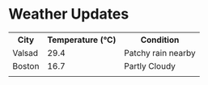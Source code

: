 # Weather Updates

<!-- WEATHER-UPDATE-START -->
<table><tr><th>City</th><th>Temperature (°C)</th><th>Condition</th></tr><tr><td>Valsad</td><td>29.4</td><td>Patchy rain nearby</td></tr><tr><td>Boston</td><td>16.7</td><td>Partly Cloudy</td></tr><tr><td></td><td></td><td></td></tr></table>
<!-- WEATHER-UPDATE-END -->
